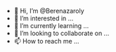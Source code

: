 - 👋 Hi, I’m @Berenazaroly
- 👀 I’m interested in ...
- 🌱 I’m currently learning ...
- 💞️ I’m looking to collaborate on ...
- 📫 How to reach me ...

<!---
Berenazaroly/Berenazaroly is a ✨ special ✨ repository because its `README.md` (this file) appears on your GitHub profile.
You can click the Preview link to take a look at your changes.
--->
